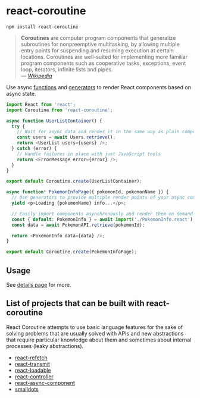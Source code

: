 # react-coroutine

    npm install react-coroutine

> **Coroutines** are computer program components that generalize subroutines for nonpreemptive multitasking, by allowing multiple entry points for suspending and resuming execution at certain locations. Coroutines are well-suited for implementing more familiar program components such as cooperative tasks, exceptions, event loop, iterators, infinite lists and pipes.  
> — _[Wikipedia](https://en.wikipedia.org/wiki/Coroutine)_

Use async [functions](https://developer.mozilla.org/en-US/docs/Web/JavaScript/Reference/Statements/async_function) and [generators](https://github.com/tc39/proposal-async-iteration) to render React components based on async state.

```javascript
import React from 'react';
import Coroutine from 'react-coroutine';
```

```javascript
async function UserListContainer() {
  try {
    // Wait for async data and render it in the same way as plain components
    const users = await Users.retrieve();
    return <UserList users={users} />;
  } catch (error) {
    // Handle failures in place with just JavaScript tools
    return <ErrorMessage error={error} />;
  }
}

export default Coroutine.create(UserListContainer);
```

```javascript
async function* PokemonInfoPage({ pokemonId, pokemonName }) {
  // Use generators to provide multiple render points of your async component
  yield <p>Loading {pokemonName} info...</p>;

  // Easily import components asynchronously and render them on demand
  const { default: PokemonInfo } = await import('./PokemonInfo.react');
  const data = await PokemonAPI.retrieve(pokemonId);

  return <PokemonInfo data={data} />;
}

export default Coroutine.create(PokemonInfoPage);
```

## Usage

See [details page](https://react-coroutine.js.org/Details.html) for more.

## List of projects that can be built with react-coroutine

React Coroutine attempts to use basic language features for the sake of solving problems that are usually solved with APIs and new abstractions that require particular knowledge about them and sometimes about internal processes (leaky abstractions).

 * [react-refetch](https://github.com/heroku/react-refetch)
 * [react-transmit](https://github.com/RickWong/react-transmit)
 * [react-loadable](https://github.com/thejameskyle/react-loadable)
 * [react-controller](https://github.com/bradestey/react-controller)
 * [react-async-component](https://github.com/ctrlplusb/react-async-component)
 * [smalldots](https://github.com/smalldots/smalldots)

